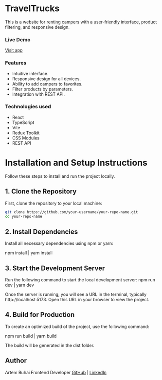 # TravelTrucks

This is a website for renting campers with a user-friendly interface, product filtering, and responsive design.

### Live Demo

[Visit app](https://travel-trucks-blush.vercel.app)

### Features

- Intuitive interface.
- Responsive design for all devices.
- Ability to add campers to favorites.
- Filter products by parameters.
- Integration with REST API.

### Technologies used

- React
- TypeScript
- Vite
- Redux Toolkit
- CSS Modules
- REST API

# Installation and Setup Instructions

Follow these steps to install and run the project locally.

## 1. Clone the Repository

First, clone the repository to your local machine:

```bash
git clone https://github.com/your-username/your-repo-name.git
cd your-repo-name
```

## 2. Install Dependencies

Install all necessary dependencies using npm or yarn:

npm install | yarn install

## 3. Start the Development Server

Run the following command to start the local development server:
npm run dev | yarn dev

Once the server is running, you will see a URL in the terminal, typically http://localhost:5173. Open this URL in your browser to view the project.

## 4. Build for Production

To create an optimized build of the project, use the following command:

npm run build | yarn build

The build will be generated in the dist folder.

## Author

Artem Buhai
Frontend Developer
[GitHub](https://github.com/iahub4metra) | [LinkedIn](https://www.linkedin.com/in/artem-buhai/)
